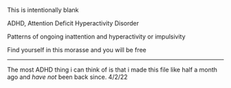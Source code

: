 This is intentionally blank

ADHD, Attention Deficit Hyperactivity Disorder

Patterns of ongoing inattention and hyperactivity or impulsivity

Find yourself in this morasse and you will be free

---
The most ADHD thing i can think of is that i made this file like half a month ago and *have not* been back since. 4/2/22